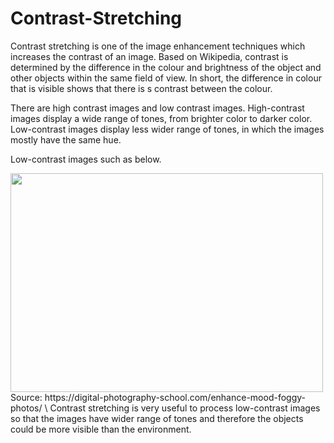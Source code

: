 # Contrast-Stretching

Contrast stretching is one of the image enhancement techniques which increases the contrast of an image. Based on Wikipedia, contrast is determined by the difference in the colour and brightness of the object and other objects within the same field of view. In short, the difference in colour that is visible shows that there is s contrast between the colour. 

There are high contrast images and low contrast images. High-contrast images display a wide range of tones, from brighter color to darker color. Low-contrast images display less wider range of tones, in which the images mostly have the same hue.

Low-contrast images such as below.

<img src="https://i2.wp.com/digital-photography-school.com/wp-content/uploads/2018/02/black-and-white-low-contrast-fog.jpg?w=750&ssl=1" width="500" height="350"> 
Source: https://digital-photography-school.com/enhance-mood-foggy-photos/
\
Contrast stretching is very useful to process low-contrast images so that the images have wider range of tones and therefore the objects could be more visible than the environment. 
